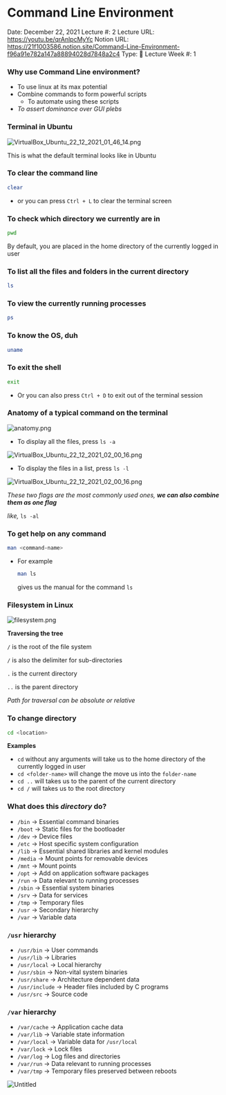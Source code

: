 # Command Line Environment

Date: December 22, 2021
Lecture #: 2
Lecture URL: https://youtu.be/qrAnlpcMyYc
Notion URL: https://21f1003586.notion.site/Command-Line-Environment-f96a91e782a147a88894028d7848a2c4
Type: 📒 Lecture
Week #: 1

### Why use Command Line environment?

- To use linux at its max potential
- Combine commands to form powerful scripts
    - To automate using these scripts
- *To assert dominance over GUI plebs*

### Terminal in Ubuntu

![VirtualBox_Ubuntu_22_12_2021_01_46_14.png](Command%20Line%20Environment%2079156f5f5f2744c6942acce27163a034/VirtualBox_Ubuntu_22_12_2021_01_46_14.png)

This is what the default terminal looks like in Ubuntu

### To clear the command line

```bash
clear
```

- or you can press `Ctrl + L` to clear the terminal screen

### To check which directory we currently are in

```bash
pwd
```

By default, you are placed in the home directory of the currently logged in user

### To list all the files and folders in the current directory

```bash
ls
```

### To view the currently running processes

```bash
ps
```

### To know the OS, duh

```bash
uname
```

### To exit the shell

```bash
exit
```

- Or you can also press `Ctrl + D` to exit out of the terminal session

### Anatomy of a typical command on the terminal

![anatomy.png](Command%20Line%20Environment%2079156f5f5f2744c6942acce27163a034/anatomy.png)

- To display all the files, press `ls -a`

![VirtualBox_Ubuntu_22_12_2021_02_00_16.png](Command%20Line%20Environment%2079156f5f5f2744c6942acce27163a034/VirtualBox_Ubuntu_22_12_2021_02_00_16.png)

- To display the files in a list, press `ls -l`

![VirtualBox_Ubuntu_22_12_2021_02_00_16.png](Command%20Line%20Environment%2079156f5f5f2744c6942acce27163a034/VirtualBox_Ubuntu_22_12_2021_02_00_16%201.png)

*These two flags are the most commonly used ones, **we can also combine them as one flag***

*like,* `ls -al`

### To get help on any command

```bash
man <command-name>
```

- For example
    
    ```bash
    man ls
    ```
    
    gives us the manual for the command `ls`
    

### Filesystem in Linux

![filesystem.png](Command%20Line%20Environment%2079156f5f5f2744c6942acce27163a034/filesystem.png)

**Traversing the tree**

`/` is the root of the file system

`/` is also the delimiter for sub-directories

`.` is the current directory

`..` is the parent directory

*Path for traversal can be absolute or relative*

### To change directory

```bash
cd <location>
```

**Examples**

- `cd` without any arguments will take us to the home directory of the currently logged in user
- `cd <folder-name>` will change the move us into the `folder-name`
- `cd ..` will takes us to the parent of the current directory
- `cd /` will takes us to the root directory

### What does this *directory* do?

- `/bin` → Essential command binaries
- `/boot` → Static files for the bootloader
- `/dev` → Device files
- `/etc` → Host specific system configuration
- `/lib` → Essential shared libraries and kernel modules
- `/media` → Mount points for removable devices
- `/mnt` → Mount points
- `/opt` → Add on application software packages
- `/run` → Data relevant to running processes
- `/sbin` → Essential system binaries
- `/srv` → Data for services
- `/tmp` → Temporary files
- `/usr` → Secondary hierarchy
- `/var` → Variable data

### `/usr` hierarchy

- `/usr/bin` → User commands
- `/usr/lib` → Libraries
- `/usr/local` → Local hierarchy
- `/usr/sbin` → Non-vital system binaries
- `/usr/share` → Architecture dependent data
- `/usr/include` → Header files included by C programs
- `/usr/src` → Source code

### `/var` hierarchy

- `/var/cache` → Application cache data
- `/var/lib` → Variable state information
- `/var/local` → Variable data for `/usr/local`
- `/var/lock` → Lock files
- `/var/log` → Log files and directories
- `/var/run` → Data relevant to running processes
- `/var/tmp` → Temporary files preserved between reboots

![Untitled](Command%20Line%20Environment%2079156f5f5f2744c6942acce27163a034/Untitled.png)